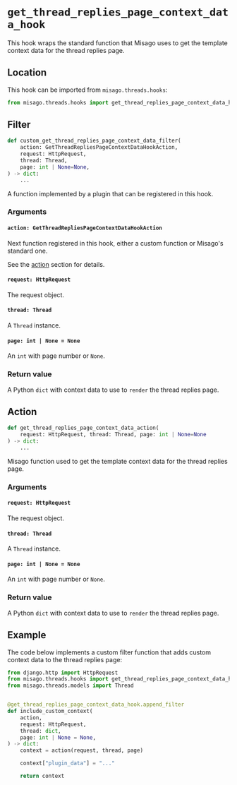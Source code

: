 # `get_thread_replies_page_context_data_hook`

This hook wraps the standard function that Misago uses to get the template context data for the thread replies page.


## Location

This hook can be imported from `misago.threads.hooks`:

```python
from misago.threads.hooks import get_thread_replies_page_context_data_hook
```


## Filter

```python
def custom_get_thread_replies_page_context_data_filter(
    action: GetThreadRepliesPageContextDataHookAction,
    request: HttpRequest,
    thread: Thread,
    page: int | None=None,
) -> dict:
    ...
```

A function implemented by a plugin that can be registered in this hook.


### Arguments

#### `action: GetThreadRepliesPageContextDataHookAction`

Next function registered in this hook, either a custom function or Misago's standard one.

See the [action](#action) section for details.


#### `request: HttpRequest`

The request object.


#### `thread: Thread`

A `Thread` instance.


#### `page: int | None = None`

An `int` with page number or `None`.


### Return value

A Python `dict` with context data to use to `render` the thread replies page.


## Action

```python
def get_thread_replies_page_context_data_action(
    request: HttpRequest, thread: Thread, page: int | None=None
) -> dict:
    ...
```

Misago function used to get the template context data for the thread replies page.


### Arguments

#### `request: HttpRequest`

The request object.


#### `thread: Thread`

A `Thread` instance.


#### `page: int | None = None`

An `int` with page number or `None`.


### Return value

A Python `dict` with context data to use to `render` the thread replies page.


## Example

The code below implements a custom filter function that adds custom context data to the thread replies page:

```python
from django.http import HttpRequest
from misago.threads.hooks import get_thread_replies_page_context_data_hook
from misago.threads.models import Thread


@get_thread_replies_page_context_data_hook.append_filter
def include_custom_context(
    action,
    request: HttpRequest,
    thread: dict,
    page: int | None = None,
) -> dict:
    context = action(request, thread, page)

    context["plugin_data"] = "..."

    return context
```